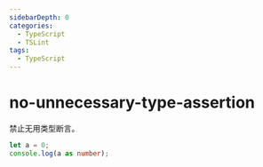 ```yaml
---
sidebarDepth: 0
categories:
  - TypeScript
  - TSLint
tags:
  - TypeScript
---
```


# no-unnecessary-type-assertion

<Badge text="TSOnly" type="warn" vertical="middle" /> <Badge text="HasFixer" vertical="middle" /> <Badge text="Requires Type Info" vertical="middle" />

禁止无用类型断言。

<div class="code-style bad">

```ts
let a = 0;
console.log(a as number);
```

</div>
